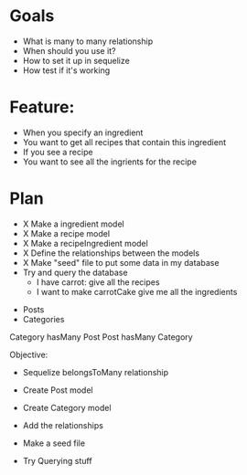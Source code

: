 # Goals

- What is many to many relationship
- When should you use it?
- How to set it up in sequelize
- How test if it's working

# Feature:

- When you specify an ingredient
- You want to get all recipes that contain this ingredient
- If you see a recipe
- You want to see all the ingrients for the recipe

# Plan

- X Make a ingredient model
- X Make a recipe model
- X Make a recipeIngredient model
- X Define the relationships between the models
- X Make "seed" file to put some data in my database
- Try and query the database
  - I have carrot: give all the recipes
  - I want to make carrotCake give me all the ingredients

* Posts
* Categories

Category hasMany Post
Post hasMany Category

Objective:

- Sequelize belongsToMany relationship

- Create Post model
- Create Category model
- Add the relationships
- Make a seed file
- Try Querying stuff
